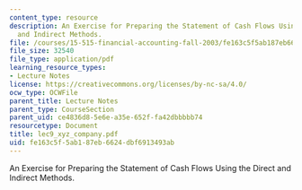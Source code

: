 ```yaml
---
content_type: resource
description: An Exercise for Preparing the Statement of Cash Flows Using the Direct
  and Indirect Methods.
file: /courses/15-515-financial-accounting-fall-2003/fe163c5f5ab187eb6624dbf6913493ab_lec9_xyz_company.pdf
file_size: 32540
file_type: application/pdf
learning_resource_types:
- Lecture Notes
license: https://creativecommons.org/licenses/by-nc-sa/4.0/
ocw_type: OCWFile
parent_title: Lecture Notes
parent_type: CourseSection
parent_uid: ce4836d8-5e6e-a35e-652f-fa42dbbbbb74
resourcetype: Document
title: lec9_xyz_company.pdf
uid: fe163c5f-5ab1-87eb-6624-dbf6913493ab
---
```

An Exercise for Preparing the Statement of Cash Flows Using the Direct and Indirect Methods.
